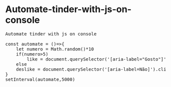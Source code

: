 # Automate-tinder-with-js-on-console
<pre>
Automate tinder with js on console

const automate = ()=>{
    let numero = Math.random()*10
    if(numero>5)
        like = document.querySelector('[aria-label="Gosto"]').click()
    else
    deslike = document.querySelector('[aria-label=Não]').click()
}
setInterval(automate,5000)
</pre>
